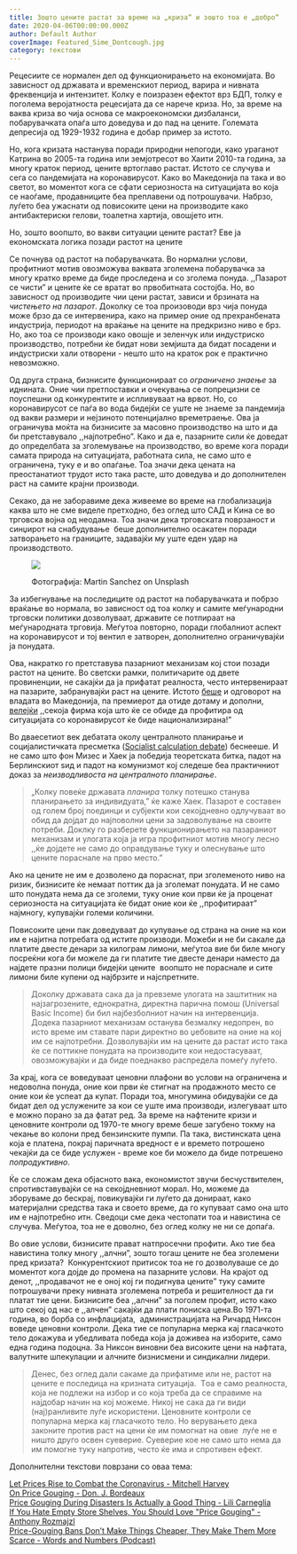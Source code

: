 ```yaml
---
title: Зошто цените растат за време на „криза“ и зошто тоа е „добро“
date: 2020-04-06T00:00:00.000Z
author: Default Author
coverImage: Featured_Sime_Dontcough.jpg
category: текстови
---
```


Рецесиите се нормален дел од функционирањето на економијата. Во зависност од државата и временскиот период, варира и нивната фреквенција и интензитет. Колку е поизразен ефектот врз БДП, толку е поголема веројатноста рецесијата да се нарече криза. Но, за време на ваква криза во чија основа се макроекономски дизбаланси, побарувачката опаѓа што доведува и до пад на цените. Големата депресија од 1929-1932 година е добар пример за истото.

Но, кога кризата настанува поради природни непогоди, како ураганoт Катрина во 2005-та година или земјотресот во Хаити 2010-та година, за многу краток период, цените вртоглаво растат. Истото се случува и сега со пандемијата на коронавирусот. Како во Македонија па така и во светот, во моментот кога се сфати сериозноста на ситуацијата во која се наоѓаме, продавниците беа преплавени од потрошувачи. Набрзо, луѓето беа ужаснати од повисоките цени на производите како антибактериски гелови, тоалетна хартија, овошјето итн.

Но, зошто воопшто, во вакви ситуации цените растат? Еве ја економската логика позади растот на цените 

Се почнува од растот на побарувачката. Во нормални услови, профитниот мотив овозможува ваквата зголемена побарувачка за многу кратко време да биде проследена и со зголема понуда. ,,Пазарот се чисти” и цените ќе се вратат во првобитната состојба. Но, во зависност од производите чии цени растат, зависи и брзината на _чистењето на пазарот_. Доколку се тоа произоводи врз чија понуда може брзо да се интервенира, како на пример оние од прехранбената индустрија, периодот на враќање на цените на предкризно ниво е брз. Но, ако тоа се производи како овошје и зеленчук или индустриско производство, потребни ќе бидат нови земјишта да бидат посадени и  индустриски хали отворени - нешто што на краток рок е практично невозможно.

Од друга страна, бизнисите функционираат со _ограничено знаење_ за иднината. Оние чии претпоставки и oчекувања се попрецизни се поуспешни од конкурентите и испливуваат на врвот. Но, со коронавирусот се паѓа во вода бидејќи се уште не знаеме за пандемија од вакви размери и нејзиното потенцијално времетраење. Ова ја ограничува моќта на бизнисите за масовно производство на што и да би претставувало ,,најпотребно”. Како и да е, пазарните сили ќе доведат до определбата за зголемување на производство, во време кога поради самата природа на ситуацијата, работната сила, не само што е ограничена, туку е и во опаѓање. Тоа значи дека цената на преостанатиот трудот исто така расте, што доведува и до дополнителен раст на самите крајни производи.

Секако, да не заборавиме дека живееме во време на глобализација каква што не сме виделе претходно, без оглед што САД и Кина се во трговска војна од неодамна. Тоа значи дека трговската поврзаност и синџирот на снабудување  беше дополнително осакатен поради затворањето на границите, задавајќи му уште еден удар на производството. 

<figure>

![](http://libertaniabackup.local/wp-content/uploads/2020/04/Sime_Covid_Photo-by-Martin-Sanchez-on-Unsplash.jpg)

<figcaption>

Фотографија: Martin Sanchez on Unsplash

</figcaption>

</figure>

За избегнување на последиците од растот на побарувачката и побрзо враќање во нормала, во зависност од тоа колку и самите меѓународни трговски политики дозволуваат, државите се потпираат на меѓународната трговија. Меѓутоа повторно, поради глобалниот аспект на коронавирусот и тој вентил е затворен, дополнително ограничувајќи ја понудата. 

Ова, накратко го претставува пазарниот механизам кој стои позади растот на цените. Во светски рамки, политичарите од двете провиненции, не сакајќи да ја прифатат реалноста, често интервенираат на пазарите, забранувајќи раст на цените. Истото [беше](https://mbh.mk/2020/03/16/bektesi-vlada-zamrznuvanje-ceni/?fbclid=IwAR3tTJ75bHNOFyOJyePku4lKHYbY2i9RfSDgSM3cib8aYQkeDIXlIrMamBE) и одговорот на владата во Македонија, па премиерот да отиде дотаму и дополни, [велејќи](https://centar.mk/blog/2020/03/22/sekoja-firma-koja-shto-ke-se-obide-da-profitira-od-situatsijata-so-koronavirusot-ke-bide-natsionalizirana/) ,,секоја фирма која што ќе се обиде да профитира од ситуацијата со коронавирусот ќе биде национализирана!”

Во дваесетиот век дебатата околу централното планирање и социјалистичката пресметка ([Socialist calculation debate](https://www.libertarianism.org/encyclopedia/socialist-calculation-debate?fbclid=IwAR2HWq_aIGNv1qJvwrVKCLxD9naWvkDWSeQJcm1qUY3l7HG7te7zWieGT7M)) беснееше. И не само што фон Мизес и Хаек ја победија теоретската битка, падот на Берлинскиот ѕид и падот на комунизмот кој следеше беа практичниот доказ за _неизводливоста на централното планирање_. 

> „Колку повеќе државата _планирa_ толку потешко станува планирањето за индивидуата,” ќе каже Хаек. Пазарот е составен од голем број поединци и субјекти кои секојдневно одлучуваат во обид да дојдат до најповолни цени за задоволување на своите потреби. Доклку го разберете функционирањето на пазараниот механизам и улогата која ја игра профитниот мотив многу лесно ,,ќе дојдете не само до оправдување туку и олеснување што цените пораснале на прво место.” 

Ако на цените не им е дозволено да пораснат, при зголеменото ниво на ризик, бизнисите ќе немаат поттик да ја зголемат понудата. И не само што понудата нема да се зголеми, туку оние кои први ќе ја проценат сериозноста на ситуацијата ќе бидат оние кои ќе ,,профитираат” најмногу, купувајќи големи количини. 

Повисоките цени пак доведуваат до купување од страна на оние на кои им е најитна потребата од истите производи. Можеби и не би сакале да платите двесте денари за килограм лимони, меѓутоа вие би биле многу посреќни кога би можеле да ги платите тие двесте денари наместо да најдете празни полици бидејќи цените  воопшто не пораснале и сите лимони биле купени од најбрзите и најспретните.

> Доколку државата сака да ја превземе улогата на заштитник на најзагрозените, еднократна, директна парична помош (Universal Basic Income) би бил најбезболниот начин на интервенција. Додека пазарниот механизам останува безмалку недопрен, во исто време им ставате пари директно во џебовите на оние на кој им се најпотребни. Дозволувајќи им на цените да растат исто така ќе се поттикне понудата на производите кои недостасуваат, овозможувајќи и да биде поеднакво распредела помеѓу луѓето.

За крај, кога се воведуваат ценовни плафони во услови на ограничена и недоволна понуда, оние кои први ќе стигнат на продажното место се оние кои ќе успеат да купат. Поради тоа, многумина обидувајќи се да бидат дел од услужените за кои се уште има производи, излегуваат што е можно порано за да фатат ред. За време на нафтените кризи и ценовните контроли од 1970-те многу време беше загубено токму на чекање во колони пред бензинските пумпи. Па така, вистинската цена која е платена, покрај паричната вредност е и времето потрошено чекајќи да се биде услужен - време кое би можело да биде потрешено _попродуктивно_.

Ќе се сложам дека објасното вака, економистот звучи бесчуствителен, спротивставувајќи се на секојдневниот морал. Но, можеме да зборуваме до бескрај, повикувајќи ги луѓето да донираат, како материјални средства така и своето време, да го купуваат само она што им е најпотребно итн. Сведоци сме дека честопати тоа и навистина се случува. Меѓутоа, тоа не е доволно, без оглед колку не ни се допаѓа.  

Во овие услови, бизнисите прават натпросечни профити. Ако тие беа навистина толку многу ,,алчни”, зошто тогаш цените не беа зголемени пред кризата?  Конкурентскиот притисок тоа не го дозволуваше се до моментот кога дојде до промена на пазарните услови. На крајот од денот, ,,продавачот не е оној кој ги подигнува цените” туку самите потрошувачи преку нивната зголемена потреба и решителност да ги платат тие цени. Бизнисите беа ,,алчни” за поголем профит, исто како што секој од нас e ,,алчен” сакајќи да плати пониска цена.Во 1971-та година, во борба со инфлацијаta,  aдминистрацијата на Ричард Никсон воведе ценовни контроли. Дека тие се популарна мерка кај гласачкото тело докажува и убедливата победа која ја доживеа на изборите, само една година подоцна. За Никсон виновни беа високите цени на нафтата, валутните шпекулации и алчните бизнисмени и синдикални лидери.

> Денес, без оглед дали сакаме да прифатиме или не, растот на цените е последица на кризната ситуација.  Tоа е само реалноста, која не подлежи на избор и со која треба да се справиме на најдобар начин на кој можеме. Никој не сака да ги види (нај)ранливите луѓе искористени. Ценовните контроли се популарна мерка кај гласачкото тело. Но верувањето дека законите против раст на цени ќе им помогнат на овие  луѓе не е ништо друго освен суеверие. Суеверие кое не само што нема да им помогне туку напротив, често ќе има и спротивен ефект.

Дополнителни текстови поврзани со оваа тема:

[Let Prices Rise to Combat the Coronavirus - Mitchell Harvey  
](https://fee.org/articles/let-prices-rise-to-combat-the-coronavirus/)[On Price Gouging - Don. J. Bordeaux  
](https://fee.org/articles/on-price-gouging/)[Price Gouging During Disasters Is Actually a Good Thing - Lili Carneglia  
](https://fee.org/articles/price-gouging-during-disasters-is-actually-a-good-thing/)[If You Hate Empty Store Shelves, You Should Love "Price Gouging" - Anthony Rozmajzl  
](https://fee.org/articles/if-you-hate-empty-store-shelves-you-should-love-price-gouging/)[Price-Gouging Bans Don’t Make Things Cheaper, They Make Them More Scarce - Words and Numbers (Podcast)  
](https://fee.org/shows/audio/words-numbers/price-gouging-bans-don-t-make-things-cheaper-they-make-them-more-scarce/)
